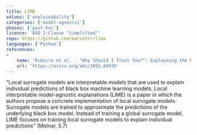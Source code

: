 ```yaml
---
title: LIME
values: ['explainability']
categories: ['model-agnostic']
phases: ['post-hoc']
licence: 'BSD 2-Clause "Simplified"'
repo: https://github.com/marcotcr/lime
languages: ['Python']
references: 
- 
    name: 'Ribeiro et al. - "Why Should I Trust You?": Explaining the Predictions of Any Classifier'
    url: 'https://arxiv.org/abs/1602.04938'
---
```


"Local surrogate models are interpretable models that are used to explain individual predictions of black box machine learning models. Local interpretable model-agnostic explanations (LIME) is a paper in which the authors propose a concrete implementation of local surrogate models. Surrogate models are trained to approximate the predictions of the underlying black box model. Instead of training a global surrogate model, LIME focuses on training local surrogate models to explain individual predictions" (Molnar, 5.7)
